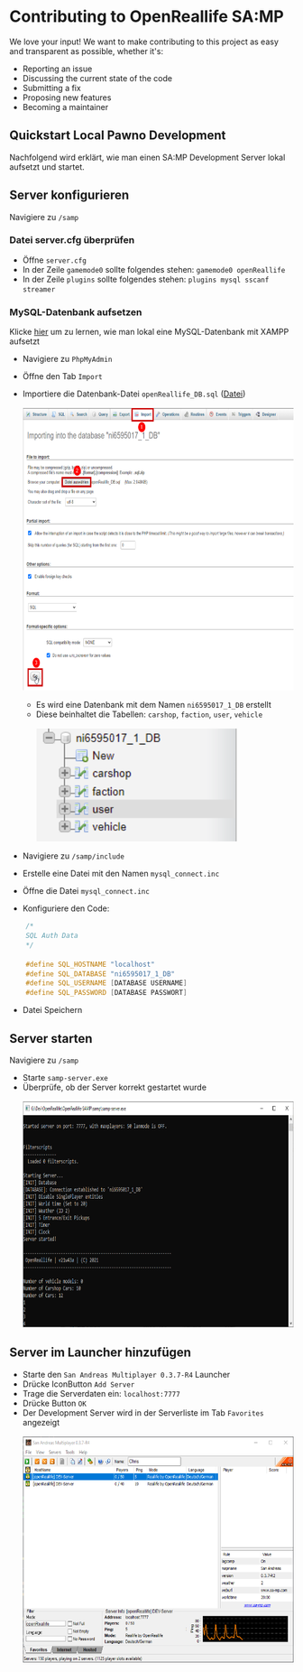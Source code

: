 # Contributing to OpenReallife SA:MP

We love your input! We want to make contributing to this project as easy and transparent as possible, whether it's:

- Reporting an issue
- Discussing the current state of the code
- Submitting a fix
- Proposing new features
- Becoming a maintainer

## Quickstart Local Pawno Development

Nachfolgend wird erklärt, wie man einen SA:MP Development Server lokal aufsetzt und startet.

## Server konfigurieren

Navigiere zu `/samp`

### Datei server.cfg überprüfen

- Öffne `server.cfg`
- In der Zeile `gamemode0` sollte folgendes stehen: `gamemode0 openReallife`
- In der Zeile `plugins` sollte folgendes stehen: `plugins mysql sscanf streamer`

### MySQL-Datenbank aufsetzen

Klicke [hier](https://www.javatpoint.com/creating-mysql-database-with-xampp) um zu lernen, wie man lokal eine MySQL-Datenbank mit XAMPP aufsetzt

- Navigiere zu `PhpMyAdmin`
- Öffne den Tab `Import`
- Importiere die Datenbank-Datei `openReallife_DB.sql` ([Datei](https://raw.githubusercontent.com/OpenReallife/OpenReallife-SAMP/main/openReallife_DB.sql))
  </br>
  </br>
  <img height=500 src="https://raw.githubusercontent.com/OpenReallife/OpenReallife-SAMP/main/SetupMySQL.png"/>

  - Es wird eine Datenbank mit dem Namen `ni6595017_1_DB` erstellt
  - Diese beinhaltet die Tabellen: `carshop`, `faction`, `user`, `vehicle`
    </br>
    </br>
    <img height=200 src="https://raw.githubusercontent.com/OpenReallife/OpenReallife-SAMP/main/DB.png"/>

- Navigiere zu `/samp/include`
- Erstelle eine Datei mit den Namen `mysql_connect.inc`
- Öffne die Datei `mysql_connect.inc`
- Konfiguriere den Code:

```c++
    /*
	SQL Auth Data
    */

    #define SQL_HOSTNAME "localhost"
    #define SQL_DATABASE "ni6595017_1_DB"
    #define SQL_USERNAME [DATABASE USERNAME]
    #define SQL_PASSWORD [DATABASE PASSWORT]
```

- Datei Speichern

## Server starten

Navigiere zu `/samp`

- Starte `samp-server.exe`
- Überprüfe, ob der Server korrekt gestartet wurde
  </br>
  </br>
  <img height=400 src="https://raw.githubusercontent.com/OpenReallife/OpenReallife-SAMP/main/SampServer.png"/>

## Server im Launcher hinzufügen

- Starte den `San Andreas Multiplayer 0.3.7-R4` Launcher
- Drücke IconButton `Add Server`
- Trage die Serverdaten ein: `localhost:7777`
- Drücke Button `OK`
- Der Development Server wird in der Serverliste im Tab `Favorites` angezeigt
  </br>
  </br>
  <img height=400 src="https://raw.githubusercontent.com/OpenReallife/OpenReallife-SAMP/main/SAMPLauncher.png"/>
